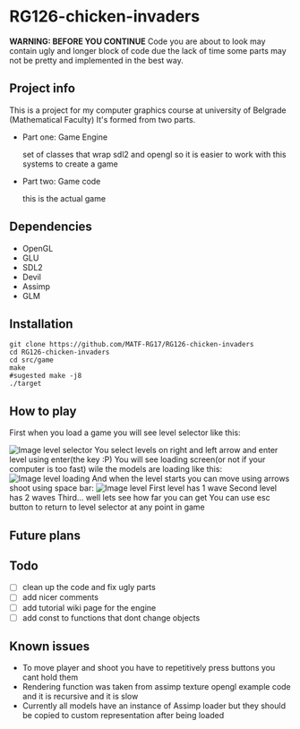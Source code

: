 # RG126-chicken-invaders

**WARNING: BEFORE YOU CONTINUE** Code you are about to look may contain ugly and longer block of code
due the lack of time some parts may not be pretty and implemented in the best way.

## Project info
This is a project for my computer graphics course at university of Belgrade (Mathematical Faculty)
It's formed from two parts.
+ Part one: Game Engine

	set of classes that wrap sdl2 and opengl so it is easier to work with 
	this systems to create a game
+ Part two: Game code

	this is the actual game

## Dependencies
+ OpenGL
+ GLU
+ SDL2
+ Devil
+ Assimp
+ GLM

## Installation
	
```shell
git clone https://github.com/MATF-RG17/RG126-chicken-invaders
cd RG126-chicken-invaders
cd src/game
make
#sugested make -j8
./target
```

## How to play
First when you load a game you will see level selector like this:

![Image level selector](https://github.com/MATF-RG17/RG126-chicken-invaders/blob/master/screenshots/level_selector.png)
You select levels on right and left arrow and enter level using enter(the key :P)
You will see loading screen(or not if your computer is too fast) wile the models are loading like this:
![Image level loading](https://github.com/MATF-RG17/RG126-chicken-invaders/blob/master/screenshots/level_loader.png)
And when the level starts you can move using arrows shoot using space bar:
![Image level](https://github.com/MATF-RG17/RG126-chicken-invaders/blob/master/screenshots/level.png)
First level has 1 wave
Second level has 2 waves
Third... well lets see how far you can get
You can use esc button to return to level selector at any point in game

## Future plans

## Todo
+ [ ] clean up the code and fix ugly parts
+ [ ] add nicer comments
+ [ ] add tutorial wiki page for the engine
+ [ ] add const to functions that dont change objects

## Known issues
+ To move player and shoot you have to repetitively press buttons you cant hold them
+ Rendering function was taken from assimp texture opengl example code and it is recursive and it is slow
+ Currently all models have an instance of Assimp loader but they should be copied to custom representation after being	loaded




